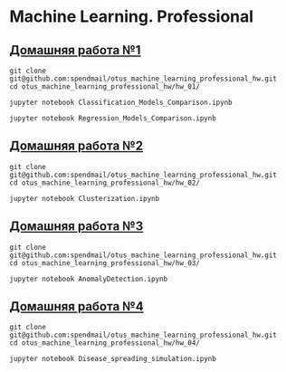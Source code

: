 # Machine Learning. Professional

## [Домашняя работа №1](./hw_01)

```
git clone git@github.com:spendmail/otus_machine_learning_professional_hw.git
cd otus_machine_learning_professional_hw/hw_01/

jupyter notebook Classification_Models_Comparison.ipynb

jupyter notebook Regression_Models_Comparison.ipynb
```

## [Домашняя работа №2](./hw_02)

```
git clone git@github.com:spendmail/otus_machine_learning_professional_hw.git
cd otus_machine_learning_professional_hw/hw_02/

jupyter notebook Clusterization.ipynb

```

## [Домашняя работа №3](./hw_03)

```
git clone git@github.com:spendmail/otus_machine_learning_professional_hw.git
cd otus_machine_learning_professional_hw/hw_03/

jupyter notebook AnomalyDetection.ipynb

```

## [Домашняя работа №4](./hw_04)

```
git clone git@github.com:spendmail/otus_machine_learning_professional_hw.git
cd otus_machine_learning_professional_hw/hw_04/

jupyter notebook Disease_spreading_simulation.ipynb

```
